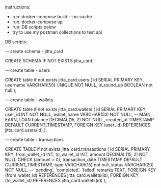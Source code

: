 Instructions:

- run: docker-compose build --no-cache
- run: docker-compose up
- run: DB scripts below
- try to use my postman collections to test api

DB scripts

-- create schema - jitta_card

CREATE SCHEMA IF NOT EXISTS jitta_card;

-- create table - users

CREATE table if not exists jitta_card.users (
id SERIAL PRIMARY KEY,
username VARCHAR(50) UNIQUE NOT NULL,
is_round_up BOOLEAN not null
);

-- create table - wallets

CREATE table if not exists jitta_card.wallets (
id SERIAL PRIMARY KEY,
user_id INT NOT NULL,
wallet_name VARCHAR(50) NOT NULL, -- MAIN, EARN, LOAN
balance DECIMAL(15, 2) NOT NULL,
created_at TIMESTAMP DEFAULT CURRENT_TIMESTAMP,
FOREIGN KEY (user_id) REFERENCES jitta_card.users(id)
);

-- create table - transactions

CREATE TABLE if not exists jitta_card.transactions (
id SERIAL PRIMARY KEY,
from_wallet_id INT,
to_wallet_id INT,
amount DECIMAL(15, 2) NOT NULL CHECK (amount > 0),
transaction_date TIMESTAMP DEFAULT CURRENT_TIMESTAMP,
type VARCHAR(15) not null,
status VARCHAR(20) NOT NULL, -- 'pending', 'completed', 'failed'
remarks TEXT,
FOREIGN KEY (from_wallet_id) REFERENCES jitta_card.wallets(id),
FOREIGN KEY (to_wallet_id) REFERENCES jitta_card.wallets(id)
);
